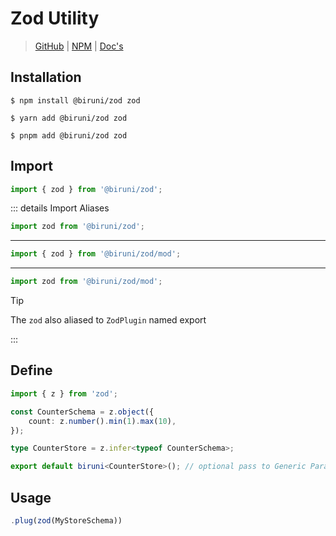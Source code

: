 # Zod Utility

> [GitHub](https://github.com/wonize/biruni/tree/main/packages/zod/)
> | [NPM](https://www.npmjs.com/package/@biruni/zod)
> | [Doc's](https://wonize.github.io/biruni/plugin/zod/)

## Installation

```shell
$ npm install @biruni/zod zod
```

```shell
$ yarn add @biruni/zod zod
```

```shell
$ pnpm add @biruni/zod zod
```

## Import

```typescript
import { zod } from '@biruni/zod';
```

::: details Import Aliases

```typescript
import zod from '@biruni/zod';
```

---

```typescript
import { zod } from '@biruni/zod/mod';
```

---

```typescript
import zod from '@biruni/zod/mod';
```

> [!TIP]
> The `zod` also aliased to `ZodPlugin` named export

:::

## Define

```typescript {1,3-5,7,9}
import { z } from 'zod';

const CounterSchema = z.object({
	count: z.number().min(1).max(10),
});

type CounterStore = z.infer<typeof CounterSchema>;

export default biruni<CounterStore>(); // optional pass to Generic Param
```

## Usage

```typescript
.plug(zod(MyStoreSchema))
```
